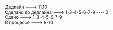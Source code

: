 Дедлайн ---> 11.10  
Сделано до дедлайна ---> 1-3-4-5-6-7-9 ---- 2  
Сдано ---> 1-3-4-5-6-7-9  
В процессе ---> 8-10  
